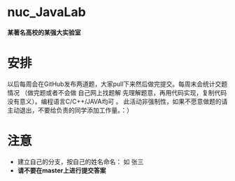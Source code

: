 # nuc_JavaLab
**某著名高校的某强大实验室**
# 安排
以后每周会在GitHub发布两道题，大家pull下来然后做完提交。每周末会统计交题情况 （做完题或者不会做 自己网上找题解 先理解题意，再用代码实现，复制代码没有意义）。编程语言C/C++/JAVA均可
。
此活动非强制性，如果不愿意做题的请主动退出，不要给负责的同学添加工作量。：）
# 注意
* 建立自己的分支，按自己的姓名命名：
 如 张三
* **请不要在master上进行提交答案**

